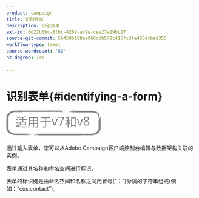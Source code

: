 ```yaml
---
product: campaign
title: 识别表单
description: 识别表单
exl-id: 0d22b0bc-8fbc-4269-af9e-cee27e29bb27
source-git-commit: 56459b188ee966cdb578c415fcdfa485dcbed355
workflow-type: tm+mt
source-wordcount: '62'
ht-degree: 14%

---
```


# 识别表单{#identifying-a-form}

![](../../assets/common.svg)

通过输入表单，您可以从Adobe Campaign客户端控制台编辑与数据架构关联的实例。

表单通过其名称和命名空间进行标识。

表单的标识键是由命名空间和名称之间用冒号(“：”)分隔的字符串组成(例如：“cus:contact”)。
